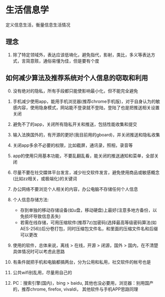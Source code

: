 # 生活信息学

定义信息生活，衡量信息生活情况

## 理念

1. 除了特定领域外，表达应该低墒化，避免指代，影射，类比，多义等表达方式，言简意赅，通俗易懂为佳，但是要有个度

## 如何减少算法及推荐系统对个人信息的窃取和利用

0. 没有绝对的隐私，所有手段都只能使影响最小化，但不能完全避免
1. 手机减少使用app，能用手机浏览器(推荐chrome手机版)，对于自身认为的敏感内容，使用隐身模式，网站能不登录就不登陆，登陆了也是把推送相关设置关闭
2. 避免不了的app，关闭所有隐私开关和推送，包括性能收集和提交
3. 输入法换国外的，有开源的更好(我目前用的gboard)，并关闭推送和隐私收集
4. 关闭app多余不必要的权限，比如截屏，通讯录，照相，录音等
5. app的使用只用基本功能，不要乱翻乱看，能关闭的推送通知和菜单，全部关闭
6. 尽量不要在社交媒体平台发言，减少社交软件发言，避免使用商品或敏感概念(比如zz相关，或极端化)的关键词
7. 办公网络不要浏览个人相关的内容，办公电脑不存储任何个人信息
8. 个人信息存储方法:
   - 存到单独的移动存储设备(如u盘，移动硬盘)上最好(注意多地方备份，以免损坏导致信息丢失)
   - 若需在线存储，可用压缩软件(推荐7z)加密码(选择最高等级密码算法(如AES-256))后分卷打包，同时压缩包文件名，和里面的压缩文件名和后缀可以更改

9. 使用的软件，总体来说，离线 > 在线，开源 > 闭源，国外 > 国内，在不清楚具体情况时可以考虑此思路
10. 有条件就把手机和电脑都搞两台，分为公用和私用，社交软件的帐号也是
11. 公共wifi别乱用，尽量用自己的
12. PC：搜索引擎(国内)，bing > baidu, 其他也没必要用，浏览器：别用国产的，推荐chrome, firefox, vivaldi， 其他软件与手机APP思路同理
